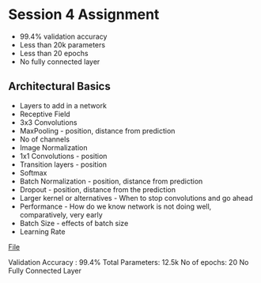 # Session 4 Assignment

* 99.4% validation accuracy
* Less than 20k parameters
* Less than 20 epochs
* No fully connected layer

##  Architectural Basics 
* Layers to add in a network 
* Receptive Field
* 3x3 Convolutions
* MaxPooling - position, distance from prediction
* No of channels
* Image Normalization
* 1x1 Convolutions - position
* Transition layers - position
* Softmax
* Batch Normalization - position, distance from prediction
* Dropout - position, distance from the prediction
* Larger kernel or alternatives - When to stop convolutions and go ahead
* Performance - How do we know network is not doing well, comparatively, very early
* Batch Size - effects of batch size
* Learning Rate

[File](https://github.com/sagarigrandhi/EVA4/blob/master/S4/Assignment_4.ipynb)

Validation Accuracy : 99.4%
Total Parameters: 12.5k
No of epochs: 20
No Fully Connected Layer
